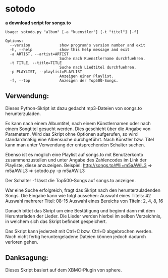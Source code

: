 sotodo
======

**a download script for songs.to**


```
Usage: sotodo.py "album" [-a "kuenstler"] [-t "titel"] [-f]

Options:
  --version             show program's version number and exit
  -h, --help            show this help message and exit
  -a ARTIST, --artist=ARTIST
                        Suche nach Kuenstlername durchfuehren.
  -t TITLE, --title=TITLE
                        Suche nach Liedtitel durchfuehren.
  -p PLAYLIST, --playlist=PLAYLIST
                        Anzeigen einer Playlist.
  -f, --top             Anzeigen der Top500-Songs.
```

Verwendung:
----------------------

Dieses Python-Skript ist dazu gedacht mp3-Dateien von songs.to herunterzuladen.

Es kann nach einem Albumtitel, nach einem Künstlernamen oder nach einem Songtitel gesucht werden. Dies geschieht über die Angabe von Parametern. Wird das Skript ohne Optionen aufgerufen, so wird standardmäßig eine Albensuche durchgeführt. Nach Künstler bzw. Titel kann man unter Verwendung der entsprechenden Schalter suchen.

Ebenso ist es möglich eine Playlist auf songs.to mit Benutzerkonto zusammenzustellen und unter Angabe des Zahlencodes im Link der Playliste, diese anzuzeigen. Beispiel: http://songs.to/#!li=m5aAWlL3 => m5aAWlL3 => sotodo.py -p m5aAWlL3

Der Schalter -f lässt die Top500-Songs auf songs.to anzeigen.

War eine Suche erfolgreich, fragt das Skript nach den herunterzuladenden Songs. Die Eingabe kann wie folgt aussehen:
Auswahl eines Titels: 42
Auswahl mehrerer Titel: 08-15
Auswahl eines Bereichs von Titeln: 2, 4, 8, 16

Danach bittet das Skript um eine Bestätigung und beginnt dann mit dem Herunterladen der Lieder. Die Lieder werden hierbei im selben Verzeichnis, in welchem sich das Skript befindet gespeichert.

Das Skript kann jederzeit mit Ctrl+C bzw. Ctrl+D abgebrochen werden. Noch nicht fertig heruntergeladene Dateien können jedoch dadurch verloren gehen.


Danksagung:
----------------------
Dieses Skript basiert auf dem XBMC-Plugin von sphere.
